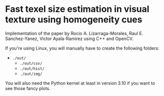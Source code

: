 # Fast texel size estimation in visual texture using homogeneity cues

Implementation of the paper by Rocio A. Lizarraga-Morales, Raul E. Sanchez-Yanez, Victor Ayala-Ramirez using C++ and OpenCV.

If you're using Linux, you will manually have to create the following folders:

- `./out/`
  - `./out/csv/`
  - `./out/hist/`
  - `./out/img/`

You will also need the Python kernel at least in version 3.10 if you want to see those fancy plots.
